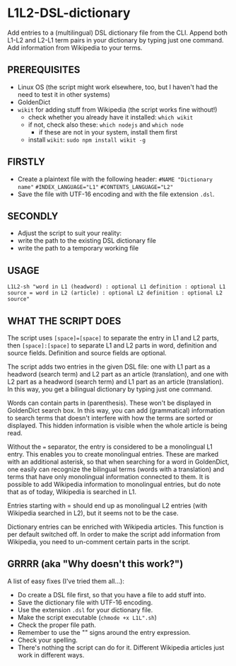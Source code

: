 # L1L2-DSL-dictionary
Add entries to a (multilingual) DSL dictionary file from the CLI. Append both L1-L2 and L2-L1 term pairs in your dictionary by typing just one command. Add information from Wikipedia to your terms.

## PREREQUISITES
* Linux OS (the script might work elsewhere, too, but I haven't had the need to test it in other systems)
* GoldenDict
* ``wikit`` for adding stuff from Wikipedia (the script works fine without!)
  * check whether you already have it installed: ``which wikit``
  * if not, check also these: ``which nodejs`` and ``which node``
    * if these are not in your system, install them first
  * install ``wikit``: ``sudo npm install wikit -g``

## FIRSTLY
* Create a plaintext file with the following header:
  ``#NAME "Dictionary name"``
  ``#INDEX_LANGUAGE="L1"``
  ``#CONTENTS_LANGUAGE="L2"``
* Save the file with UTF-16 encoding and with the file extension ``.dsl``.

## SECONDLY
* Adjust the script to suit your reality:
 * write the path to the existing DSL dictionary file
 * write the path to a temporary working file

## USAGE
  ``L1L2-sh "word in L1 (headword) : optional L1 definition : optional L1 source = word in L2 (article) : optional L2 definition : optional L2 source"``

## WHAT THE SCRIPT DOES
The script uses ``[space]=[space]`` to separate the entry in L1 and L2 parts, then ``[space]:[space]`` to separate L1 and L2 parts in word, definition and source fields. Definition and source fields are optional.

The script adds two entries in the given DSL file: one with L1 part as a headword (search term) and L2 part as an article (translation), and one with L2 part as a headword (search term) and L1 part as an article (translation). In this way, you get a bilingual dictionary by typing just one command.

Words can contain parts in (parenthesis). These won't be displayed in GoldenDict search box. In this way, you can add (grammatical) information to search terms that doesn't interfere with how the terms are sorted or displayed. This hidden information is visible when the whole article is being read.

Without the ``=`` separator, the entry is considered to be a monolingual L1 entry. This enables you to create monolingual entries. These are marked with an additional asterisk, so that when searching for a word in GoldenDict, one easily can recognize the bilingual terms (words with a translation) and terms that have only monolingual information connected to them. It is possible to add Wikipedia information to monolingual entries, but do note that as of today, Wikipedia is searched in L1. 

Entries starting with = should end up as monolingual L2 entries (with Wikipedia searched in L2), but it seems not to be the case.

Dictionary entries can be enriched with Wikipedia articles. This function is per default switched off. In order to make the script add information from Wikipedia, you need to un-comment certain parts in the script.

## GRRRR (aka "Why doesn't this work?")
A list of easy fixes (I've tried them all...):
* Do create a DSL file first, so that you have a file to add stuff into.
* Save the dictionary file with UTF-16 encoding.
* Use the extension ``.dsl`` for your dictionary file.
* Make the script executable (``chmode +x L1L".sh``)
* Check the proper file path.
* Remember to use the "" signs around the entry expression.
* Check your spelling.
* There's nothing the script can do for it. Different Wikipedia articles just work in different ways.
